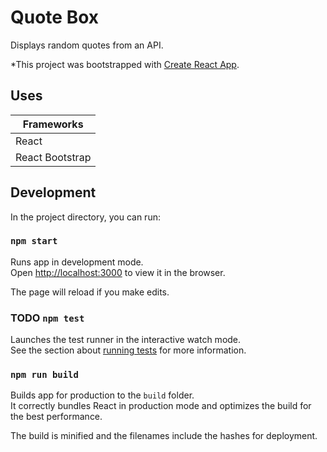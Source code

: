 # Quote Box

Displays random quotes from an API.

*This project was bootstrapped with [Create React App](https://github.com/facebook/create-react-app).

## Uses

| Frameworks      |
|-----------------|
| React           |
| React Bootstrap |

## Development

In the project directory, you can run:

### `npm start`

Runs app in development mode.\
Open [http://localhost:3000](http://localhost:3000) to view it in the browser.

The page will reload if you make edits.

### TODO `npm test`

Launches the test runner in the interactive watch mode.\
See the section about [running tests](https://facebook.github.io/create-react-app/docs/running-tests) for more information.

### `npm run build`

Builds app for production to the `build` folder.\
It correctly bundles React in production mode and optimizes the build for the best performance.

The build is minified and the filenames include the hashes for deployment.
